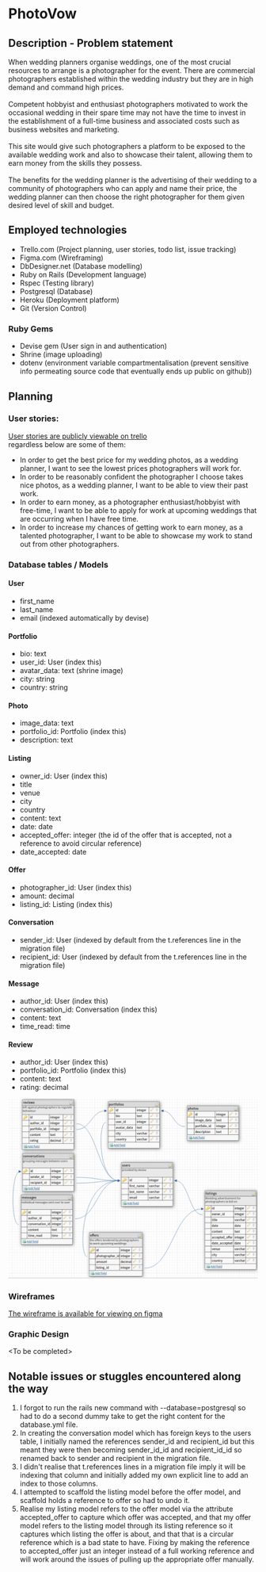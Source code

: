 # PhotoVow
## Description - Problem statement
When wedding planners organise weddings, one of the most crucial resources to arrange is a photographer for the event. There are commercial photographers established within the wedding industry but they are in high demand and command high prices.<br><br>
Competent hobbyist and enthusiast photographers motivated to work the occasional wedding in their spare time may not have the time to invest in the establishment of a full-time business and associated costs such as business websites and marketing.<br><br>
This site would give such photographers a platform to be exposed to the available wedding work and also to showcase their talent, allowing them to earn money from the skills they possess.<br><br>
The benefits for the wedding planner is the advertising of their wedding to a community of photographers who can apply and name their price, the wedding planner can then choose the right photographer for them given desired level of skill and budget.

## Employed technologies
- Trello.com (Project planning, user stories, todo list, issue tracking)
- Figma.com (Wireframing)
- DbDesigner.net (Database modelling)
- Ruby on Rails (Development language)
- Rspec (Testing library)
- Postgresql (Database)
- Heroku (Deployment platform)
- Git (Version Control)
### Ruby Gems
- Devise gem (User sign in and authentication)
- Shrine (image uploading)
- dotenv (environment variable compartmentalisation (prevent sensitive info permeating source code that eventually ends up public on github))
## Planning
### User stories:

[User stories are publicly viewable on trello](https://trello.com/b/jZv2nvbp/wedding-photography-site) <br>
regardless below are some of them:

- In order to get the best price for my wedding photos, as a wedding planner, I want to see the lowest prices photographers will work for.
- In order to be reasonably confident the photographer I choose takes nice photos, as a wedding planner, I want to be able to view their past work.
- In order to earn money, as a photographer enthusiast/hobbyist with free-time, I want to be able to apply for work at upcoming weddings that are occurring when I have free time.
- In order to increase my chances of getting work to earn money, as a talented photographer, I want to be able to showcase my work to stand out from other photographers.

### Database tables / Models

#### User
- first_name
- last_name
- email (indexed automatically by devise)

#### Portfolio
- bio: text
- user_id: User (index this)
- avatar_data: text  (shrine image)
- city: string
- country: string

#### Photo
- image_data: text
- portfolio_id: Portfolio (index this)
- description: text

#### Listing
- owner_id: User (index this)
- title
- venue
- city
- country
- content: text
- date: date
- accepted_offer: integer (the id of the offer that is accepted, not a reference to avoid circular reference)
- date_accepted: date

#### Offer
- photographer_id: User (index this)
- amount: decimal
- listing_id: Listing (index this)

#### Conversation
- sender_id: User (indexed by default from the t.references line in the migration file)
- recipient_id: User (indexed by default from the t.references line in the migration file)

#### Message
- author_id: User (index this)
- conversation_id: Conversation (index this)
- content: text
- time_read: time

#### Review
- author_id: User (index this)
- portfolio_id: Portfolio (index this)
- content: text
- rating: decimal

![erd](/readme-assets/erd.png)

### Wireframes

[The wireframe is available for viewing on figma](https://www.figma.com/file/UIzz6sN16w4vkLpuZxoFb7jj/Wedding-photography-site)

### Graphic Design

&lt;To be completed&gt;

## Notable issues or stuggles encountered along the way
1. I forgot to run the rails new command with --database=postgresql so had to do a second dummy take to get the right content for the database.yml file.
1. In creating the conversation model which has foreign keys to the users table, I initially named the references sender\_id and recipient\_id but this meant they were then becoming sender\_id\_id and recipient\_id\_id so renamed back to sender and recipient in the migration file.
1. I didn't realise that t.references lines in a migration file imply it will be indexing that column and initially added my own explicit line to add an index to those columns.
1. I attempted to scaffold the listing model before the offer model, and scaffold holds a reference to offer so had to undo it.
1. Realise my listing model refers to the offer model via the attribute accepted\_offer to capture which offer was accepted, and that my offer model refers to the listing model through its listing reference so it captures which listing the offer is about, and that that is a circular reference which is a bad state to have. Fixing by making the reference to accepted\_offer just an integer instead of a full working reference and will work around the issues of pulling up the appropriate offer manually.